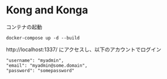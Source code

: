 # Kong and Konga 

コンテナの起動
```shell
docker-compose up -d --build
```

http://localhost:1337/ にアクセスし、以下のアカウントでログイン
```
"username": "myadmin",
"email": "myadmin@some.domain",
"password": "somepassword"
```
